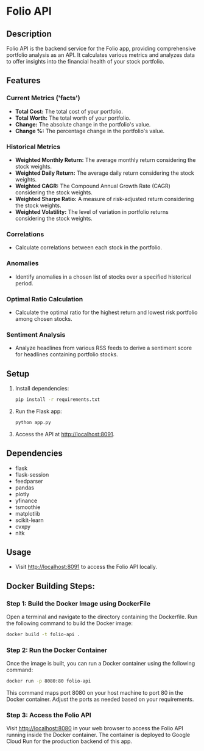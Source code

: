 # Folio API

## Description

Folio API is the backend service for the Folio app, providing comprehensive portfolio analysis as an API. It calculates various metrics and analyzes data to offer insights into the financial health of your stock portfolio.

## Features

### Current Metrics ('facts')

- **Total Cost:** The total cost of your portfolio.
- **Total Worth:** The total worth of your portfolio.
- **Change:** The absolute change in the portfolio's value.
- **Change %:** The percentage change in the portfolio's value.

### Historical Metrics

- **Weighted Monthly Return:** The average monthly return considering the stock weights.
- **Weighted Daily Return:** The average daily return considering the stock weights.
- **Weighted CAGR:** The Compound Annual Growth Rate (CAGR) considering the stock weights.
- **Weighted Sharpe Ratio:** A measure of risk-adjusted return considering the stock weights.
- **Weighted Volatility:** The level of variation in portfolio returns considering the stock weights.

### Correlations

- Calculate correlations between each stock in the portfolio.

### Anomalies

- Identify anomalies in a chosen list of stocks over a specified historical period.

### Optimal Ratio Calculation

- Calculate the optimal ratio for the highest return and lowest risk portfolio among chosen stocks.

### Sentiment Analysis

- Analyze headlines from various RSS feeds to derive a sentiment score for headlines containing portfolio stocks.

## Setup

1. Install dependencies:

   ```bash
   pip install -r requirements.txt
   ```

2. Run the Flask app:

   ```bash
   python app.py
   ```

3. Access the API at [http://localhost:8091](http://localhost:8091).

## Dependencies

- flask
- flask-session
- feedparser
- pandas
- plotly
- yfinance
- tsmoothie
- matplotlib
- scikit-learn
- cvxpy
- nltk

## Usage

- Visit [http://localhost:8091](http://localhost:8091) to access the Folio API locally.


## Docker Building Steps:


### Step 1: Build the Docker Image using DockerFile

Open a terminal and navigate to the directory containing the Dockerfile. Run the following command to build the Docker image:

```bash
docker build -t folio-api .
```

### Step 2: Run the Docker Container

Once the image is built, you can run a Docker container using the following command:

```bash
docker run -p 8080:80 folio-api
```

This command maps port 8080 on your host machine to port 80 in the Docker container. Adjust the ports as needed based on your requirements.

### Step 3: Access the Folio API

Visit [http://localhost:8080](http://localhost:8080) in your web browser to access the Folio API running inside the Docker container.
The container is deployed to Google Cloud Run for the production backend of this app.


